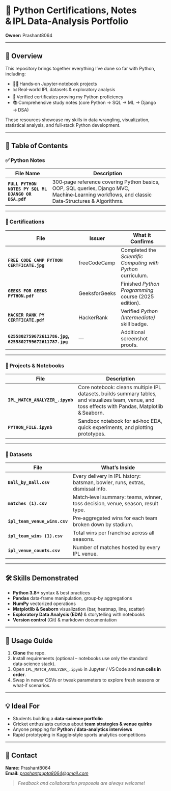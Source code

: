# 🐍 Python Certifications, Notes & IPL Data‑Analysis Portfolio  
**Owner:** Prashant8064  

---

## 📁 Overview  
This repository brings together everything I’ve done so far with Python, including:  

- 👩‍💻 Hands‑on Jupyter‑notebook projects  
- 📊 Real‑world IPL datasets & exploratory analysis  
- 🏅 Verified certificates proving my Python proficiency  
- 📚 Comprehensive study notes (core Python → SQL → ML → Django → DSA)  

These resources showcase my skills in data wrangling, visualization, statistical analysis, and full‑stack Python development.

---

## 🧾 Table of Contents  

### ✅ Python Notes  
| File Name | Description |
|-----------|-------------|
| **`FULL PYTHON NOTES PY SQL ML DJANGO OR DSA.pdf`** | 300‑page reference covering Python basics, OOP, SQL queries, Django MVC, Machine‑Learning workflows, and classic Data‑Structures & Algorithms. |

---

### 🏅 Certifications  
| File | Issuer | What it Confirms |
|------|--------|------------------|
| **`FREE CODE CAMP PYTHON CERTFICATE.jpg`** | freeCodeCamp | Completed the *Scientific Computing with Python* curriculum. |
| **`GEEKS FOR GEEKS PYTHON.pdf`** | GeeksforGeeks | Finished *Python Programming* course (2025 edition). |
| **`HACKER RANK PY CERTFICATE.pdf`** | HackerRank | Verified *Python (Intermediate)* skill badge. |
| **`6255802759672611786.jpg`, `6255802759672611787.jpg`** | — | Additional screenshot proofs. |

---

### 📁 Projects & Notebooks  

| File | Description |
|------|-------------|
| **`IPL_MATCH_ANALYZER_.ipynb`** | Core notebook: cleans multiple IPL datasets, builds summary tables, and visualizes team, venue, and toss effects with Pandas, Matplotlib & Seaborn. |
| **`PYTHON_FILE.ipynb`** | Sandbox notebook for ad‑hoc EDA, quick experiments, and plotting prototypes. |

---

### 📂 Datasets  

| File | What’s Inside |
|------|---------------|
| **`Ball_by_Ball.csv`** | Every delivery in IPL history: batsman, bowler, runs, extras, dismissal info. |
| **`matches (1).csv`** | Match‑level summary: teams, winner, toss decision, venue, season, result type. |
| **`ipl_team_venue_wins.csv`** | Pre‑aggregated wins for each team broken down by stadium. |
| **`ipl_team_wins (1).csv`** | Total wins per franchise across all seasons. |
| **`ipl_venue_counts.csv`** | Number of matches hosted by every IPL venue. |

---

## 🛠 Skills Demonstrated  
- **Python 3.8+** syntax & best practices  
- **Pandas** data‑frame manipulation, group‑by aggregations  
- **NumPy** vectorized operations  
- **Matplotlib & Seaborn** visualization (bar, heatmap, line, scatter)  
- **Exploratory Data Analysis (EDA)** & storytelling with notebooks  
- **Version control** (Git) & markdown documentation  

---

## 🔖 Usage Guide  

1. **Clone** the repo.  
2. Install requirements (optional – notebooks use only the standard data‑science stack).  
3. Open `IPL_MATCH_ANALYZER_.ipynb` in Jupyter / VS Code and **run cells in order**.  
4. Swap in newer CSVs or tweak parameters to explore fresh seasons or what‑if scenarios.  

---

## 💡 Ideal For  

- Students building a **data‑science portfolio**  
- Cricket enthusiasts curious about **team strategies & venue quirks**  
- Anyone prepping for **Python / data‑analytics interviews**  
- Rapid prototyping in Kaggle‑style sports analytics competitions  

---

## 📌 Contact  

**Name:** Prashant8064  
**Email:** *prashantgupta8064@gmail.com*  


> *Feedback and collaboration proposals are always welcome!*  

